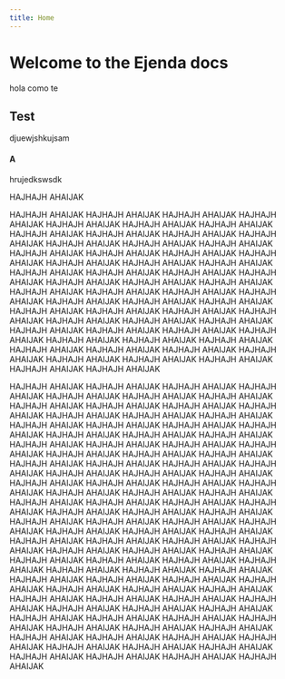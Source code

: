 ```yaml
---
title: Home
---
```

# Welcome to the Ejenda docs
hola como te
## Test
djuewjshkujsam
#### A
hrujedkswsdk

HAJHAJH
AHAIJAK

HAJHAJH
AHAIJAK
HAJHAJH
AHAIJAK
HAJHAJH
AHAIJAK
HAJHAJH
AHAIJAK
HAJHAJH
AHAIJAK
HAJHAJH
AHAIJAK
HAJHAJH
AHAIJAK
HAJHAJH
AHAIJAK
HAJHAJH
AHAIJAK
HAJHAJH
AHAIJAK
HAJHAJH
AHAIJAK
HAJHAJH
AHAIJAK
HAJHAJH
AHAIJAK
HAJHAJH
AHAIJAK
HAJHAJH
AHAIJAK
HAJHAJH
AHAIJAK
HAJHAJH
AHAIJAK
HAJHAJH
AHAIJAK
HAJHAJH
AHAIJAK
HAJHAJH
AHAIJAK
HAJHAJH
AHAIJAK
HAJHAJH
AHAIJAK
HAJHAJH
AHAIJAK
HAJHAJH
AHAIJAK
HAJHAJH
AHAIJAK
HAJHAJH
AHAIJAK
HAJHAJH
AHAIJAK
HAJHAJH
AHAIJAK
HAJHAJH
AHAIJAK
HAJHAJH
AHAIJAK
HAJHAJH
AHAIJAK
HAJHAJH
AHAIJAK
HAJHAJH
AHAIJAK
HAJHAJH
AHAIJAK
HAJHAJH
AHAIJAK
HAJHAJH
AHAIJAK
HAJHAJH
AHAIJAK
HAJHAJH
AHAIJAK
HAJHAJH
AHAIJAK
HAJHAJH
AHAIJAK
HAJHAJH
AHAIJAK
HAJHAJH
AHAIJAK
HAJHAJH
AHAIJAK
HAJHAJH
AHAIJAK
HAJHAJH
AHAIJAK
HAJHAJH
AHAIJAK
HAJHAJH
AHAIJAK
HAJHAJH
AHAIJAK
HAJHAJH
AHAIJAK
HAJHAJH
AHAIJAK
HAJHAJH
AHAIJAK
HAJHAJH
AHAIJAK
HAJHAJH
AHAIJAK
HAJHAJH
AHAIJAK
HAJHAJH
AHAIJAK
HAJHAJH
AHAIJAK
HAJHAJH
AHAIJAK
HAJHAJH
AHAIJAK

HAJHAJH
AHAIJAK
HAJHAJH
AHAIJAK
HAJHAJH
AHAIJAK
HAJHAJH
AHAIJAK
HAJHAJH
AHAIJAK
HAJHAJH
AHAIJAK
HAJHAJH
AHAIJAK
HAJHAJH
AHAIJAK
HAJHAJH
AHAIJAK
HAJHAJH
AHAIJAK
HAJHAJH
AHAIJAK
HAJHAJH
AHAIJAK
HAJHAJH
AHAIJAK
HAJHAJH
AHAIJAK
HAJHAJH
AHAIJAK
HAJHAJH
AHAIJAK
HAJHAJH
AHAIJAK
HAJHAJH
AHAIJAK
HAJHAJH
AHAIJAK
HAJHAJH
AHAIJAK
HAJHAJH
AHAIJAK
HAJHAJH
AHAIJAK
HAJHAJH
AHAIJAK
HAJHAJH
AHAIJAK
HAJHAJH
AHAIJAK
HAJHAJH
AHAIJAK
HAJHAJH
AHAIJAK
HAJHAJH
AHAIJAK
HAJHAJH
AHAIJAK
HAJHAJH
AHAIJAK
HAJHAJH
AHAIJAK
HAJHAJH
AHAIJAK
HAJHAJH
AHAIJAK
HAJHAJH
AHAIJAK
HAJHAJH
AHAIJAK
HAJHAJH
AHAIJAK
HAJHAJH
AHAIJAK
HAJHAJH
AHAIJAK
HAJHAJH
AHAIJAK
HAJHAJH
AHAIJAK
HAJHAJH
AHAIJAK
HAJHAJH
AHAIJAK
HAJHAJH
AHAIJAK
HAJHAJH
AHAIJAK
HAJHAJH
AHAIJAK
HAJHAJH
AHAIJAK
HAJHAJH
AHAIJAK
HAJHAJH
AHAIJAK
HAJHAJH
AHAIJAK
HAJHAJH
AHAIJAK
HAJHAJH
AHAIJAK
HAJHAJH
AHAIJAK
HAJHAJH
AHAIJAK
HAJHAJH
AHAIJAK
HAJHAJH
AHAIJAK
HAJHAJH
AHAIJAK
HAJHAJH
AHAIJAK
HAJHAJH
AHAIJAK
HAJHAJH
AHAIJAK
HAJHAJH
AHAIJAK
HAJHAJH
AHAIJAK
HAJHAJH
AHAIJAK
HAJHAJH
AHAIJAK
HAJHAJH
AHAIJAK
HAJHAJH
AHAIJAK
HAJHAJH
AHAIJAK
HAJHAJH
AHAIJAK
HAJHAJH
AHAIJAK
HAJHAJH
AHAIJAK
HAJHAJH
AHAIJAK
HAJHAJH
AHAIJAK
HAJHAJH
AHAIJAK
HAJHAJH
AHAIJAK
HAJHAJH
AHAIJAK
HAJHAJH
AHAIJAK
HAJHAJH
AHAIJAK
HAJHAJH
AHAIJAK
HAJHAJH
AHAIJAK
HAJHAJH
AHAIJAK
HAJHAJH
AHAIJAK
HAJHAJH
AHAIJAK
HAJHAJH
AHAIJAK
HAJHAJH
AHAIJAK
HAJHAJH
AHAIJAK
HAJHAJH
AHAIJAK
HAJHAJH
AHAIJAK
HAJHAJH
AHAIJAK
HAJHAJH
AHAIJAK
HAJHAJH
AHAIJAK
HAJHAJH
AHAIJAK
HAJHAJH
AHAIJAK
HAJHAJH
AHAIJAK
HAJHAJH
AHAIJAK
HAJHAJH
AHAIJAK
HAJHAJH
AHAIJAK
HAJHAJH
AHAIJAK
HAJHAJH
AHAIJAK
HAJHAJH
AHAIJAK
HAJHAJH
AHAIJAK
HAJHAJH
AHAIJAK
HAJHAJH
AHAIJAK
HAJHAJH
AHAIJAK